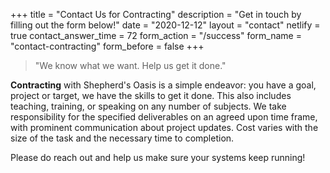 +++
title = "Contact Us for Contracting"
description = "Get in touch by filling out the form below!"
date = "2020-12-12"
layout = "contact"
netlify = true
contact_answer_time = 72
form_action = "/success"
form_name = "contact-contracting"
form_before = false
+++

> "We know what we want. Help us get it done."

**Contracting** with Shepherd's Oasis is a simple endeavor: you have a goal, project or target, we have the skills to get it done. This also includes teaching, training, or speaking on any number of subjects. We take responsibility for the specified deliverables on an agreed upon time frame, with prominent communication about project updates. Cost varies with the size of the task and the necessary time to completion.

Please do reach out and help us make sure your systems keep running!

